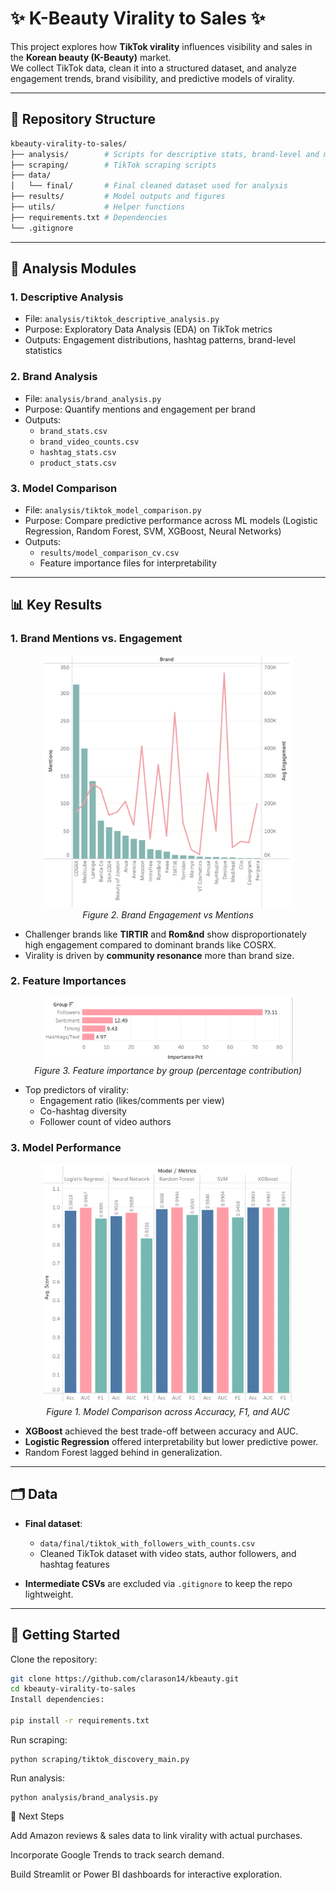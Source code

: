 # ✨ K-Beauty Virality to Sales ✨

This project explores how **TikTok virality** influences visibility and sales in the **Korean beauty (K-Beauty)** market.  
We collect TikTok data, clean it into a structured dataset, and analyze engagement trends, brand visibility, and predictive models of virality.

---

## 📂 Repository Structure


```bash
kbeauty-virality-to-sales/
├── analysis/        # Scripts for descriptive stats, brand-level and model analysis
├── scraping/        # TikTok scraping scripts
├── data/
│   └── final/       # Final cleaned dataset used for analysis
├── results/         # Model outputs and figures
├── utils/           # Helper functions
├── requirements.txt # Dependencies
└── .gitignore
```

---

## 🔎 Analysis Modules

### 1. **Descriptive Analysis**
- File: `analysis/tiktok_descriptive_analysis.py`
- Purpose: Exploratory Data Analysis (EDA) on TikTok metrics
- Outputs: Engagement distributions, hashtag patterns, brand-level statistics

### 2. **Brand Analysis**
- File: `analysis/brand_analysis.py`
- Purpose: Quantify mentions and engagement per brand
- Outputs:  
  - `brand_stats.csv`  
  - `brand_video_counts.csv`  
  - `hashtag_stats.csv`  
  - `product_stats.csv`

### 3. **Model Comparison**
- File: `analysis/tiktok_model_comparison.py`
- Purpose: Compare predictive performance across ML models (Logistic Regression, Random Forest, SVM, XGBoost, Neural Networks)
- Outputs:  
  - `results/model_comparison_cv.csv`  
  - Feature importance files for interpretability

---

## 📊 Key Results

### 1. **Brand Mentions vs. Engagement**

<p align="center">
  <img src="results/mentions_vs_engagements.png" alt="Brand Engagement vs Mentions" width="400"/>
  <br/>
  <em>Figure 2. Brand Engagement vs Mentions</em>
</p>


- Challenger brands like **TIRTIR** and **Rom&nd** show disproportionately high engagement compared to dominant brands like COSRX.  
- Virality is driven by **community resonance** more than brand size.

### 2. **Feature Importances**

<p align="center">
  <img src="results/feature_importance.png" alt="Top Feature Importances" width="400"/>
  <br/>
  <em>Figure 3. Feature importance by group (percentage contribution)</em>
</p>

- Top predictors of virality:  
  - Engagement ratio (likes/comments per view)  
  - Co-hashtag diversity  
  - Follower count of video authors  

### 3. **Model Performance**

<p align="center">
  <img src="results/model_comparison.png" alt="Model Comparison" width="400"/>
  <br/>
  <em>Figure 1. Model Comparison across Accuracy, F1, and AUC</em>
</p>

- **XGBoost** achieved the best trade-off between accuracy and AUC.  
- **Logistic Regression** offered interpretability but lower predictive power.  
- Random Forest lagged behind in generalization.

---

## 🗂 Data

- **Final dataset**:  
  - `data/final/tiktok_with_followers_with_counts.csv`  
  - Cleaned TikTok dataset with video stats, author followers, and hashtag features  

- **Intermediate CSVs** are excluded via `.gitignore` to keep the repo lightweight.

---

## 🚀 Getting Started

Clone the repository:
```bash
git clone https://github.com/clarason14/kbeauty.git
cd kbeauty-virality-to-sales
Install dependencies:

pip install -r requirements.txt
```

Run scraping:
```
python scraping/tiktok_discovery_main.py
```

Run analysis:
```
python analysis/brand_analysis.py
```


📌 Next Steps

Add Amazon reviews & sales data to link virality with actual purchases.

Incorporate Google Trends to track search demand.

Build Streamlit or Power BI dashboards for interactive exploration.

